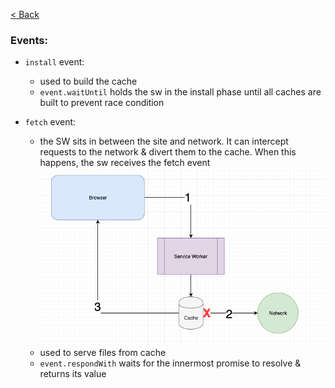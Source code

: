 [< Back](readme.md)

### Events:

- `install` event:

  - used to build the cache
  - `event.waitUntil` holds the sw in the install phase until all caches are built to prevent race condition

- `fetch` event:
  - the SW sits in between the site and network. It can intercept requests to the network & divert them to the cache. When this happens, the sw receives the fetch event
    <img src="./images/cache-first-strategy.png" alt="sw-cache-first-strategy">
  - used to serve files from cache
  - `event.respondWith` waits for the innermost promise to resolve & returns its value
